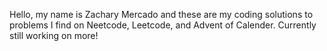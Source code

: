 Hello, my name is Zachary Mercado and these are my coding solutions to problems I find on Neetcode, Leetcode, and Advent of Calender. Currently still working on more!
